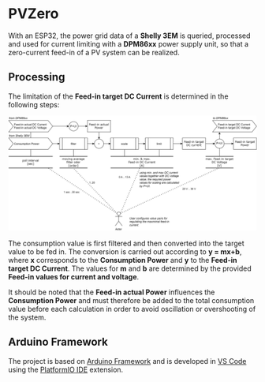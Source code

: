 # PVZero

With an ESP32, the power grid data of a **Shelly 3EM** is queried, processed and used for current limiting with a
**DPM86xx** power supply unit, so that a zero-current feed-in of a PV system can be realized.

## Processing

The limitation of the **Feed-in target DC Current** is determined in the following steps:

![processing](./docs/images/processing.drawio.svg)

The consumption value is first filtered and then converted into the target value to be fed in.
The conversion is carried out according to **y = mx+b**, where **x** corresponds to the **Consumption Power** and **y**
to the **Feed-in target DC Current**. The values for **m** and **b** are determined by the provided
**Feed-in values for current and voltage**.

It should be noted that the **Feed-in actual Power** influences the **Consumption Power** and must therefore be added to
the total consumption value before each calculation in order to avoid oscillation or overshooting of the system.

## Arduino Framework

The project is based on [Arduino Framework](https://www.arduino.cc/reference/en) and is developed in
[VS Code](https://code.visualstudio.com/) using the [PlatformIO IDE](https://platformio.org/) extension.
